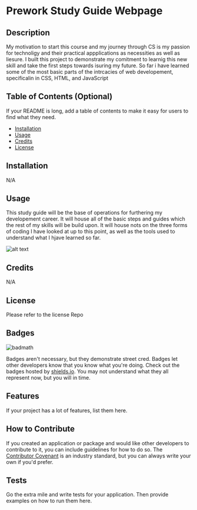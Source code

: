 # Prework Study Guide Webpage

## Description

My motivation to start this course and my journey through CS is my passion for technoligy and their practical appplications as necessities as well as liesure. 
I built this project to demonstrate my comitment to learnig this new skill and take the first steps towards isuring my future. 
So far i have learned some of the most basic parts of the intrcacies of web developement, specificalin in CSS, HTML, and JavaScript

## Table of Contents (Optional)

If your README is long, add a table of contents to make it easy for users to find what they need.

- [Installation](#installation)
- [Usage](#usage)
- [Credits](#credits)
- [License](#license)

## Installation

N/A

## Usage

This study guide will be the base of operations for furthering my developement career. It will house all of the basic steps and guides which the rest of my skills will be build upon. It will house nots on the three forms of coding I have looked at up to this point, as well as the tools used to understand what I hjave learned so far. 

![alt text](assets/images/screenshot.png)

## Credits

N/A

## License

Please refer to the license Repo 

## Badges

![badmath](https://img.shields.io/github/languages/top/nielsenjared/badmath)

Badges aren't necessary, but they demonstrate street cred. Badges let other developers know that you know what you're doing. Check out the badges hosted by [shields.io](https://shields.io/). You may not understand what they all represent now, but you will in time.

## Features

If your project has a lot of features, list them here.

## How to Contribute

If you created an application or package and would like other developers to contribute to it, you can include guidelines for how to do so. The [Contributor Covenant](https://www.contributor-covenant.org/) is an industry standard, but you can always write your own if you'd prefer.

## Tests

Go the extra mile and write tests for your application. Then provide examples on how to run them here.
